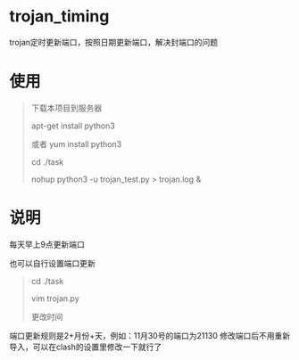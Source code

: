 # trojan_timing
trojan定时更新端口，按照日期更新端口，解决封端口的问题

# 使用


> 下载本项目到服务器
> 
> apt-get install python3
> 
> 或者 yum install python3
> 
> cd ./task
> 
> nohup python3 -u trojan_test.py > trojan.log &


# 说明

每天早上9点更新端口

也可以自行设置端口更新

> cd ./task
> 
> vim trojan.py
> 
> 更改时间

端口更新规则是2+月份+天，例如：11月30号的端口为21130
修改端口后不用重新导入，可以在clash的设置里修改一下就行了

